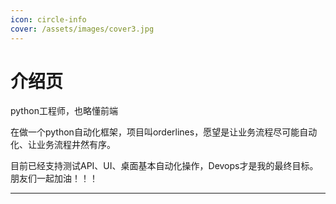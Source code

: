 ```yaml
---
icon: circle-info
cover: /assets/images/cover3.jpg
---
```


# 介绍页



python工程师，也略懂前端

在做一个python自动化框架，项目叫orderlines，愿望是让业务流程尽可能自动化、让业务流程井然有序。

目前已经支持测试API、UI、桌面基本自动化操作，Devops才是我的最终目标。朋友们一起加油！！！

---
